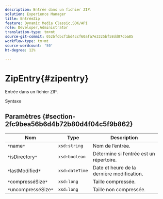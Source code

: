 ```yaml
---
description: Entrée dans un fichier ZIP.
solution: Experience Manager
title: EntréeZip
feature: Dynamic Media Classic,SDK/API
role: Developer,Administrator
translation-type: tm+mt
source-git-commit: 052bfcbcf1bd4ccf60afa7e3325bf58dd07cba85
workflow-type: tm+mt
source-wordcount: '50'
ht-degree: 12%

---
```



# ZipEntry{#zipentry}

Entrée dans un fichier ZIP.

Syntaxe

## Paramètres {#section-2fc9bea56b6d4b72b80d4f04c5f9b862}

| Nom | Type | Description |
|---|---|---|
| `*`name`*` | `xsd:string` | Nom de l’entrée. |
| `*`isDirectory`*` | `xsd:boolean` | Détermine si l’entrée est un répertoire. |
| `*`lastModified`*` | `xsd:dateTime` | Date et heure de la dernière modification. |
| `*`compresséSize`*` | `xsd:long` | Taille compressée. |
| `*`uncompresséSize`*` | `xsd:long` | Taille non compressée. |

